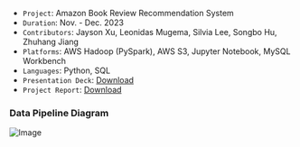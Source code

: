 - `Project`: Amazon Book Review Recommendation System
- `Duration`: Nov. - Dec. 2023
- `Contributors`: Jayson Xu, Leonidas Mugema, Silvia Lee, Songbo Hu, Zhuhang Jiang
- `Platforms`: AWS Hadoop (PySpark), AWS S3, Jupyter Notebook, MySQL Workbench
- `Languages`: Python, SQL
- `Presentation Deck`: [Download](https://github.com/Jayson-Xu-00/Amazon-Book-Review-Recommendation-System/files/15328106/Amazon_Book_Reviews_Recommendation_System.pptx)
- `Project Report`: [Download](https://github.com/Jayson-Xu-00/Amazon-Book-Review-Recommendation-System/files/15328111/Amazon_Book_Reviews_Recommendation_System_Report.pdf)

### Data Pipeline Diagram
![Image](https://github.com/Jayson-Xu-00/Amazon-Book-Review-Recommendation-System/blob/main/Data_Pipeline_Diagram.png)

